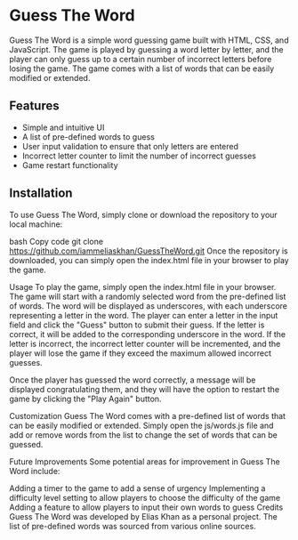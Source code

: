 # Guess The Word
Guess The Word is a simple word guessing game built with HTML, CSS, and JavaScript. The game is played by guessing a word letter by letter, and the player can only guess up to a certain number of incorrect letters before losing the game. The game comes with a list of words that can be easily modified or extended.

## Features
- Simple and intuitive UI
- A list of pre-defined words to guess
- User input validation to ensure that only letters are entered
- Incorrect letter counter to limit the number of incorrect guesses
- Game restart functionality
## Installation
To use Guess The Word, simply clone or download the repository to your local machine:

bash
Copy code
git clone https://github.com/iammeliaskhan/GuessTheWord.git
Once the repository is downloaded, you can simply open the index.html file in your browser to play the game.

Usage
To play the game, simply open the index.html file in your browser. The game will start with a randomly selected word from the pre-defined list of words. The word will be displayed as underscores, with each underscore representing a letter in the word. The player can enter a letter in the input field and click the "Guess" button to submit their guess. If the letter is correct, it will be added to the corresponding underscore in the word. If the letter is incorrect, the incorrect letter counter will be incremented, and the player will lose the game if they exceed the maximum allowed incorrect guesses.

Once the player has guessed the word correctly, a message will be displayed congratulating them, and they will have the option to restart the game by clicking the "Play Again" button.

Customization
Guess The Word comes with a pre-defined list of words that can be easily modified or extended. Simply open the js/words.js file and add or remove words from the list to change the set of words that can be guessed.

Future Improvements
Some potential areas for improvement in Guess The Word include:

Adding a timer to the game to add a sense of urgency
Implementing a difficulty level setting to allow players to choose the difficulty of the game
Adding a feature to allow players to input their own words to guess
Credits
Guess The Word was developed by Elias Khan as a personal project. The list of pre-defined words was sourced from various online sources.
